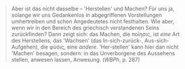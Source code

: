 > Aber ist das nicht dasselbe – 'Herstellen' und Machen? Für uns ja, solange wir uns Gedankenlos in abgegriffenen Vorstellungen umhertreiben und schon Angedeutetes nicht festhalten. Wie aber, wenn wir in den Bereich des griechisch verstandenen Seins zurückfinden? Dann zeigt sich: das Machen, die ποίησις, ist *eine* Art des Herstellens, das 'Wachsen' (das In-sich-zurück-, Aus-sich-Aufgehen), die φύσις, eine *andere*. 'Her-stellen' kann hier dan nicht 'Machen' besagen, sondern: in das Unverborgene des Aussehens stellen, anwesen lassen, Anwesung. (*WBPh*, p. 287)